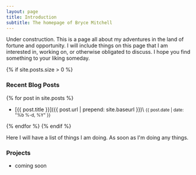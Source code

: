 ```yaml
---
layout: page
title: Introduction 
subtitle: The homepage of Bryce Mitchell
---
```

Under construction. This is a page all about my adventures in the land of
fortune and opportunity. I will include things on this page that I am
interested in, working on, or otherwise obligated to discuss. I hope you
find something to your liking someday.

{% if site.posts.size > 0 %}
### Recent Blog Posts
{% for post in site.posts %}
* [{{ post.title }}]({{ post.url | prepend: site.baseurl }})\\
  <small>{{ post.date | date: "%b %-d, %Y" }}</small>

{% endfor %}
{% endif %}

Here I will have a list of things I am doing. As soon as I'm doing
any things.

### Projects
* coming soon
